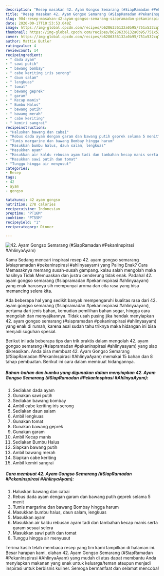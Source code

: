 ```yaml
---
description: "Resep masakan 42. Ayam Gongso Semarang (#SiapRamadan #PekanInspirasi #AhlinyaAyam) | Bahan Membuat 42. Ayam Gongso Semarang (#SiapRamadan #PekanInspirasi #AhlinyaAyam) Yang Enak Dan Lezat"
title: "Resep masakan 42. Ayam Gongso Semarang (#SiapRamadan #PekanInspirasi #AhlinyaAyam) | Bahan Membuat 42. Ayam Gongso Semarang (#SiapRamadan #PekanInspirasi #AhlinyaAyam) Yang Enak Dan Lezat"
slug: 904-resep-masakan-42-ayam-gongso-semarang-siapramadan-pekaninspirasi-ahlinyaayam-bahan-membuat-42-ayam-gongso-semarang-siapramadan-pekaninspirasi-ahlinyaayam-yang-enak-dan-lezat
date: 2020-09-17T10:53:53.048Z
image: https://img-global.cpcdn.com/recipes/b6286336132a0b95/751x532cq70/42-ayam-gongso-semarang-siapramadan-pekaninspirasi-ahlinyaayam-foto-resep-utama.jpg
thumbnail: https://img-global.cpcdn.com/recipes/b6286336132a0b95/751x532cq70/42-ayam-gongso-semarang-siapramadan-pekaninspirasi-ahlinyaayam-foto-resep-utama.jpg
cover: https://img-global.cpcdn.com/recipes/b6286336132a0b95/751x532cq70/42-ayam-gongso-semarang-siapramadan-pekaninspirasi-ahlinyaayam-foto-resep-utama.jpg
author: Mattie Butler
ratingvalue: 4
reviewcount: 14
recipeingredient:
- " dada ayam"
- " sawi putih"
- " bawang bombay"
- " cabe keriting iris serong"
- " daun salam"
- " lengkuas"
- " tomat"
- " bawang geprek"
- " garam"
- " Kecap manis"
- " Bumbu Halus"
- " bawang putih"
- " bawang merah"
- " cabe keriting"
- " kemiri sangrai"
recipeinstructions:
- "Haluskan bawang dan cabai"
- "Rebus dada ayam dengan garam dan bawang putih geprek selama 5 menit"
- "Tumis margarine dan bawang Bombay hingga harum"
- "Masukkan bumbu halus, daun salam, lengkuas"
- "Masukkan ayam"
- "Masukkan air kaldu rebusan ayam tadi dan tambahan kecap manis serta garam sesuai selera"
- "Masukkan sawi putih dan tomat"
- "Tunggu hingga air menyusut"
categories:
- Resep
tags:
- 42
- ayam
- gongso

katakunci: 42 ayam gongso 
nutrition: 278 calories
recipecuisine: Indonesian
preptime: "PT16M"
cooktime: "PT55M"
recipeyield: "1"
recipecategory: Dinner

---
```



![42. Ayam Gongso Semarang (#SiapRamadan #PekanInspirasi #AhlinyaAyam)](https://img-global.cpcdn.com/recipes/b6286336132a0b95/751x532cq70/42-ayam-gongso-semarang-siapramadan-pekaninspirasi-ahlinyaayam-foto-resep-utama.jpg)

Kamu Sedang mencari inspirasi resep 42. ayam gongso semarang (#siapramadan #pekaninspirasi #ahlinyaayam) yang Paling Enak? Cara Memasaknya memang susah-susah gampang. kalau salah mengolah maka hasilnya Tidak Memuaskan dan justru cenderung tidak enak. Padahal 42. ayam gongso semarang (#siapramadan #pekaninspirasi #ahlinyaayam) yang enak harusnya sih mempunyai aroma dan cita rasa yang bisa memancing selera kita.

Ada beberapa hal yang sedikit banyak mempengaruhi kualitas rasa dari 42. ayam gongso semarang (#siapramadan #pekaninspirasi #ahlinyaayam), pertama dari jenis bahan, kemudian pemilihan bahan segar, hingga cara mengolah dan menyajikannya. Tidak usah pusing jika hendak menyiapkan 42. ayam gongso semarang (#siapramadan #pekaninspirasi #ahlinyaayam) yang enak di rumah, karena asal sudah tahu triknya maka hidangan ini bisa menjadi suguhan spesial.




Berikut ini ada beberapa tips dan trik praktis dalam mengolah 42. ayam gongso semarang (#siapramadan #pekaninspirasi #ahlinyaayam) yang siap dikreasikan. Anda bisa membuat 42. Ayam Gongso Semarang (#SiapRamadan #PekanInspirasi #AhlinyaAyam) memakai 15 bahan dan 8 tahap pembuatan. Berikut ini cara dalam membuat hidangannya.

<!--inarticleads1-->

##### Bahan-bahan dan bumbu yang digunakan dalam menyiapkan 42. Ayam Gongso Semarang (#SiapRamadan #PekanInspirasi #AhlinyaAyam):

1. Sediakan  dada ayam
1. Gunakan  sawi putih
1. Sediakan  bawang bombay
1. Ambil  cabe keriting iris serong
1. Sediakan  daun salam
1. Ambil  lengkuas
1. Gunakan  tomat
1. Gunakan  bawang geprek
1. Gunakan  garam
1. Ambil  Kecap manis
1. Sediakan  Bumbu Halus
1. Siapkan  bawang putih
1. Ambil  bawang merah
1. Siapkan  cabe keriting
1. Ambil  kemiri sangrai




<!--inarticleads2-->

##### Cara membuat 42. Ayam Gongso Semarang (#SiapRamadan #PekanInspirasi #AhlinyaAyam):

1. Haluskan bawang dan cabai
1. Rebus dada ayam dengan garam dan bawang putih geprek selama 5 menit
1. Tumis margarine dan bawang Bombay hingga harum
1. Masukkan bumbu halus, daun salam, lengkuas
1. Masukkan ayam
1. Masukkan air kaldu rebusan ayam tadi dan tambahan kecap manis serta garam sesuai selera
1. Masukkan sawi putih dan tomat
1. Tunggu hingga air menyusut




Terima kasih telah membaca resep yang tim kami tampilkan di halaman ini. Besar harapan kami, olahan 42. Ayam Gongso Semarang (#SiapRamadan #PekanInspirasi #AhlinyaAyam) yang mudah di atas dapat membantu Anda menyiapkan makanan yang enak untuk keluarga/teman ataupun menjadi inspirasi untuk berbisnis kuliner. Semoga bermanfaat dan selamat mencoba!
